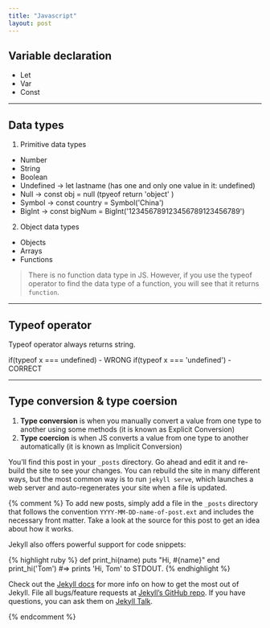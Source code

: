 ```yaml
---
title: "Javascript"
layout: post
---
```


## Variable declaration
* Let
* Var
* Const

---

## Data types
1. Primitive data types
  * Number
  * String
  * Boolean
  * Undefined -> let lastname (has one and only one value in it: undefined)
  * Null -> const obj = null (tpyeof return 'object' )
  * Symbol -> const country = Symbol('China')
  * BigInt -> const bigNum = BigInt('123456789123456789123456789')

   
2. Object data types
  * Objects
  * Arrays
  * Functions

> There is no function data type in JS. However, if you use the typeof operator to find the data type of a function, you will see that it returns `function`.

---

## Typeof operator
Typeof operator always returns string.

if(typeof x === undefined) - WRONG
if(typeof x === 'undefined') - CORRECT

---

## Type conversion & type coersion
1. **Type conversion** is when you manually convert a value from one type to another using some methods (it is known as Explicit Conversion)
2. **Type coercion** is when JS converts a value from one type to another automatically (it is known as Implicit Conversion)

You’ll find this post in your `_posts` directory. Go ahead and edit it and re-build the site to see your changes. You can rebuild the site in many different ways, but the most common way is to run `jekyll serve`, which launches a web server and auto-regenerates your site when a file is updated.


{% comment %}
To add new posts, simply add a file in the `_posts` directory that follows the convention `YYYY-MM-DD-name-of-post.ext` and includes the necessary front matter. Take a look at the source for this post to get an idea about how it works.

Jekyll also offers powerful support for code snippets:

{% highlight ruby %}
def print_hi(name)
  puts "Hi, #{name}"
end
print_hi('Tom')
#=> prints 'Hi, Tom' to STDOUT.
{% endhighlight %}

Check out the [Jekyll docs][jekyll-docs] for more info on how to get the most out of Jekyll. File all bugs/feature requests at [Jekyll’s GitHub repo][jekyll-gh]. If you have questions, you can ask them on [Jekyll Talk][jekyll-talk].

[jekyll-docs]: http://jekyllrb.com/docs/home
[jekyll-gh]:   https://github.com/jekyll/jekyll
[jekyll-talk]: https://talk.jekyllrb.com/
{% endcomment %}
